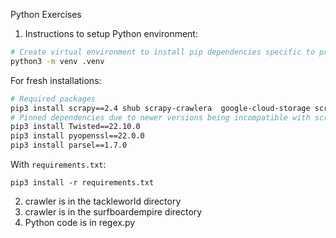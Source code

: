 Python Exercises

1. Instructions to setup Python environment:
```bash
# Create virtual environment to install pip dependencies specific to project
python3 -m venv .venv
```


For fresh installations:
```bash
# Required packages
pip3 install scrapy==2.4 shub scrapy-crawlera  google-cloud-storage scrapy-sessions 
# Pinned dependencies due to newer versions being incompatible with scrapy 2.4 
pip3 install Twisted==22.10.0
pip3 install pyopenssl==22.0.0
pip3 install parsel==1.7.0
```

With `requirements.txt`:
```
pip3 install -r requirements.txt
```


2. crawler is in the tackleworld directory
3. crawler is in the surfboardempire directory
4. Python code is in regex.py